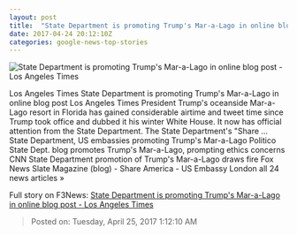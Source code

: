 ```yaml
---
layout: post
title:  "State Department is promoting Trump's Mar-a-Lago in online blog post - Los Angeles Times"
date: 2017-04-24 20:12:10Z
categories: google-news-top-stories
---
```


![State Department is promoting Trump's Mar-a-Lago in online blog post - Los Angeles Times](http://www.trbimg.com/img-58fe6187/turbine/la-na-essential-washington-updates-state-dept-is-promoting-trump-s-1493063463)

Los Angeles Times State Department is promoting Trump's Mar-a-Lago in online blog post Los Angeles Times President Trump's oceanside Mar-a-Lago resort in Florida has gained considerable airtime and tweet time since Trump took office and dubbed it his winter White House. It now has official attention from the State Department. The State Department's "Share ... State Department, US embassies promoting Trump's Mar-a-Lago Politico State Dept. blog promotes Trump's Mar-a-Lago, prompting ethics concerns CNN State Department promotion of Trump's Mar-a-Lago draws fire Fox News Slate Magazine (blog) - Share America - US Embassy London all 24 news articles »


Full story on F3News: [State Department is promoting Trump's Mar-a-Lago in online blog post - Los Angeles Times](http://www.f3nws.com/n/RmtxcC)

> Posted on: Tuesday, April 25, 2017 1:12:10 AM
